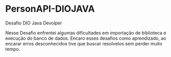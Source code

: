 # PersonAPI-DIOJAVA
Desafio DIO Java Devolper 

Nesse Desafio enfrentei algumas dificultades em importação de biblioteca e execução do banco de dados.
Encaro esses desafios como aprendizado, ao encarar erros desconhecidos tive que buscar resolvelos sem perder muito tempo.
